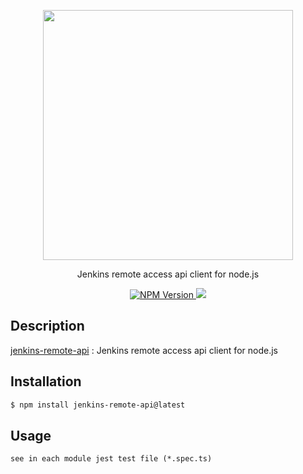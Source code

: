 <p align="center">
  <a href="http://nestjs.com/" target="blank"><img width="400" src="https://www.jenkins.io/images/jenkins-logo-title.svg"></a>
</p>

[circleci-image]: https://img.shields.io/circleci/build/github/nestjs/nest/master?token=abc123def456

[circleci-url]: https://circleci.com/gh/nestjs/nest

<p align="center">Jenkins remote access api client for node.js</p>
<p align="center">
    <a href="https://www.npmjs.com/~jenkins-remote-api" target="_blank">
        <img src="https://img.shields.io/npm/v/@nestjs/core.svg" alt="NPM Version" />
    </a>
    <img src="https://img.shields.io/badge/coverage-%3E80%25-green"/>
</p>

## Description

[jenkins-remote-api](https://github.com/raye-deng/jenkins-remote-api) : Jenkins remote access api client for node.js

## Installation

```bash
$ npm install jenkins-remote-api@latest
```

## Usage
    see in each module jest test file (*.spec.ts)